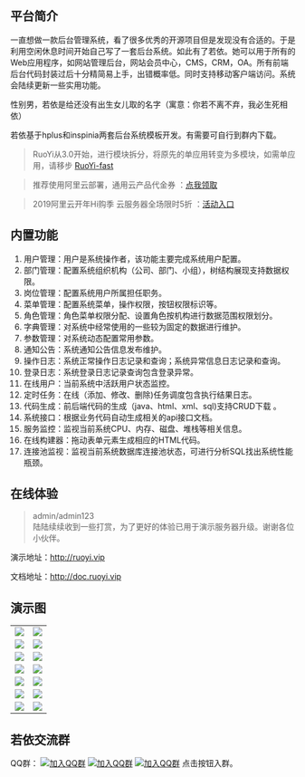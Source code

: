 ## 平台简介

一直想做一款后台管理系统，看了很多优秀的开源项目但是发现没有合适的。于是利用空闲休息时间开始自己写了一套后台系统。如此有了若依。她可以用于所有的Web应用程序，如网站管理后台，网站会员中心，CMS，CRM，OA。所有前端后台代码封装过后十分精简易上手，出错概率低。同时支持移动客户端访问。系统会陆续更新一些实用功能。

性别男，若依是给还没有出生女儿取的名字（寓意：你若不离不弃，我必生死相依）

若依基于hplus和inspinia两套后台系统模板开发。有需要可自行到群内下载。

> RuoYi从3.0开始，进行模块拆分，将原先的单应用转变为多模块，如需单应用，请移步 [RuoYi-fast](https://gitee.com/y_project/RuoYi-fast)  

> 推荐使用阿里云部署，通用云产品代金券 ：[点我领取](https://promotion.aliyun.com/ntms/yunparter/invite.html?userCode=brki8iof)  

> 2019阿里云开年Hi购季 云服务器全场限时5折 ：[活动入口](https://www.aliyun.com/acts/product-section-2019/new-users?spm=5176.11533457.1089570.1.424777e3bwsfme&userCode=brki8iof) 

## 内置功能

1.  用户管理：用户是系统操作者，该功能主要完成系统用户配置。
2.  部门管理：配置系统组织机构（公司、部门、小组），树结构展现支持数据权限。
3.  岗位管理：配置系统用户所属担任职务。
4.  菜单管理：配置系统菜单，操作权限，按钮权限标识等。
5.  角色管理：角色菜单权限分配、设置角色按机构进行数据范围权限划分。
6.  字典管理：对系统中经常使用的一些较为固定的数据进行维护。
7.  参数管理：对系统动态配置常用参数。
8.  通知公告：系统通知公告信息发布维护。
9.  操作日志：系统正常操作日志记录和查询；系统异常信息日志记录和查询。
10. 登录日志：系统登录日志记录查询包含登录异常。
11. 在线用户：当前系统中活跃用户状态监控。
12. 定时任务：在线（添加、修改、删除)任务调度包含执行结果日志。
13. 代码生成：前后端代码的生成（java、html、xml、sql)支持CRUD下载 。
14. 系统接口：根据业务代码自动生成相关的api接口文档。
15. 服务监控：监视当前系统CPU、内存、磁盘、堆栈等相关信息。
16. 在线构建器：拖动表单元素生成相应的HTML代码。
17. 连接池监视：监视当前系统数据库连接池状态，可进行分析SQL找出系统性能瓶颈。
## 在线体验
> admin/admin123  
> 陆陆续续收到一些打赏，为了更好的体验已用于演示服务器升级。谢谢各位小伙伴。

演示地址：http://ruoyi.vip  

文档地址：http://doc.ruoyi.vip

## 演示图

<table>
    <tr>
        <td><img src="https://oscimg.oschina.net/oscnet/25b5e333768d013d45a990c152dbe4d9d6e.jpg"/></td>
        <td><img src="https://oscimg.oschina.net/oscnet/dfadf4d864242745486aa0167110dfcbeb8.jpg"/></td>
    </tr>
    <tr>
        <td><img src="https://oscimg.oschina.net/oscnet/2e1ed87df9b476ed73ed650df20cf009b78.jpg"/></td>
        <td><img src="https://oscimg.oschina.net/oscnet/693955d8914ee3c34ab904fa0602bc31267.jpg"/></td>
    </tr>
    <tr>
        <td><img src="https://oscimg.oschina.net/oscnet/9a2851988f4e7433c9322154534865f57d7.jpg"/></td>
        <td><img src="https://oscimg.oschina.net/oscnet/396293f80b1e8cce8671f56c296bee78a3a.jpg"/></td>
    </tr>
    <tr>
        <td><img src="https://oscimg.oschina.net/oscnet/787b3b06430a403655b48b9bcd1fa829555.jpg"/></td>
        <td><img src="https://oscimg.oschina.net/oscnet/a51820009836276b778bc89d4d0e217e26d.jpg"/></td>
    </tr>
	<tr>
        <td><img src="https://oscimg.oschina.net/oscnet/5fb138478adeda6825e206d21f67ecd0625.jpg"/></td>
        <td><img src="https://oscimg.oschina.net/oscnet/fa2f027a10707a4eb4fc47d5ea1c3d2b772.jpg"/></td>
    </tr>
	<tr>
        <td><img src="https://oscimg.oschina.net/oscnet/a714056081523b7dfa782cda866e8be4adc.jpg"/></td>
        <td><img src="https://oscimg.oschina.net/oscnet/ab4b5797dfb2bc68c4974ad5458bd5f5bcf.jpg"/></td>
    </tr>
	<tr>
        <td><img src="https://oscimg.oschina.net/oscnet/98beb69118d9ab59aa898d5d5baad20b755.jpg"/></td>
        <td><img src="https://oscimg.oschina.net/oscnet/5f3d39a141f21f81b90536f391b8408f1fa.jpg"/></td>
    </tr>
</table>


## 若依交流群

QQ群： [![加入QQ群](https://img.shields.io/badge/已满-1389287-blue.svg)](https://jq.qq.com/?_wv=1027&k=5HBAaYN)  [![加入QQ群](https://img.shields.io/badge/已满-1679294-blue.svg)](https://jq.qq.com/?_wv=1027&k=5cHeRVW)  [![加入QQ群](https://img.shields.io/badge/QQ群-1529866-blue.svg)](https://jq.qq.com/?_wv=1027&k=53R0L5Z)  点击按钮入群。